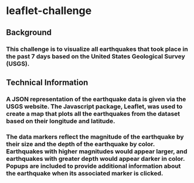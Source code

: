 # leaflet-challenge
## Background
### This challenge is to visualize all earthquakes that took place in the past 7 days based on the United States Geological Survey (USGS).
## Technical Information
### A JSON representation of the earthquake data is given via the USGS website. The Javascript package, Leaflet, was used to create a map that plots all the earthquakes from the dataset based on their longitude and latitude. 
### The data markers reflect the magnitude of the earthquake by their size and the depth of the earthquake by color. Earthquakes with higher magnitudes would appear larger, and earthquakes with greater depth would appear darker in color. Popups are included to provide additional information about the earthquake when its associated marker is clicked. 